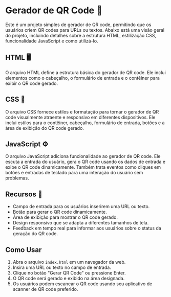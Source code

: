 # Gerador de QR Code 📲

Este é um projeto simples de gerador de QR code, permitindo que os usuários criem QR codes para URLs ou textos. Abaixo está uma visão geral do projeto, incluindo detalhes sobre a estrutura HTML, estilização CSS, funcionalidade JavaScript e como utilizá-lo.

## HTML 🖥️

O arquivo HTML define a estrutura básica do gerador de QR code. Ele inclui elementos como o cabeçalho, o formulário de entrada e o contêiner para exibir o QR code gerado.

## CSS 🎨

O arquivo CSS fornece estilos e formatação para tornar o gerador de QR code visualmente atraente e responsivo em diferentes dispositivos. Ele inclui estilos para o contêiner, cabeçalho, formulário de entrada, botões e a área de exibição do QR code gerado.

## JavaScript ⚙️

O arquivo JavaScript adiciona funcionalidade ao gerador de QR code. Ele escuta a entrada do usuário, gera o QR code usando os dados de entrada e exibe o QR code dinamicamente. Também trata eventos como cliques em botões e entradas de teclado para uma interação do usuário sem problemas.

## Recursos 🚀

- Campo de entrada para os usuários inserirem uma URL ou texto.
- Botão para gerar o QR code dinamicamente.
- Área de exibição para mostrar o QR code gerado.
- Design responsivo que se adapta a diferentes tamanhos de tela.
- Feedback em tempo real para informar aos usuários sobre o status da geração do QR code.

## Como Usar

1. Abra o arquivo `index.html` em um navegador da web.
2. Insira uma URL ou texto no campo de entrada.
3. Clique no botão "Gerar QR Code" ou pressione Enter.
4. O QR code será gerado e exibido na área designada.
5. Os usuários podem escanear o QR code usando seu aplicativo de scanner de QR code preferido.
